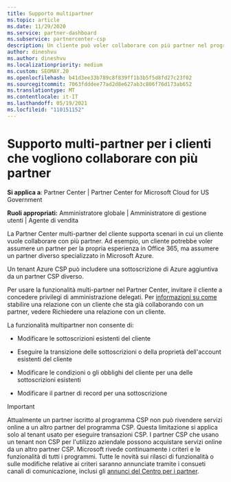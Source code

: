 ```yaml
---
title: Supporto multipartner
ms.topic: article
ms.date: 11/29/2020
ms.service: partner-dashboard
ms.subservice: partnercenter-csp
description: Un cliente può voler collaborare con più partner nel programma Cloud Solution Provider specializzato in servizi diversi.
author: dineshvu
ms.author: dineshvu
ms.localizationpriority: medium
ms.custom: SEOMAY.20
ms.openlocfilehash: b41d3ee33b789c8f839ff1b3b5f5d8fd27c23f02
ms.sourcegitcommit: 7063fdddee77ad2d8e627ab3c806f76d173ab652
ms.translationtype: MT
ms.contentlocale: it-IT
ms.lasthandoff: 05/19/2021
ms.locfileid: "110151152"
---
```

# <a name="multi-partner-support-for-customers-who-want-to-work-with-more-than-one-partner"></a>Supporto multi-partner per i clienti che vogliono collaborare con più partner

**Si applica a**: Partner Center | Partner Center for Microsoft Cloud for US Government

**Ruoli appropriati:** Amministratore globale | Amministratore di gestione utenti | Agente di vendita

La Partner Center multi-partner del cliente supporta scenari in cui un cliente vuole collaborare con più partner. Ad esempio, un cliente potrebbe voler assumere un partner per la propria esperienza in Office 365, ma assumere un partner diverso specializzato in Microsoft Azure.

Un tenant Azure CSP può includere una sottoscrizione di Azure aggiuntiva da un partner CSP diverso.

Per usare la funzionalità multi-partner nel Partner Center, invitare il cliente a concedere privilegi di amministrazione delegati. Per [informazioni su come](request-a-relationship-with-a-customer.md) stabilire una relazione con un cliente che sta già collaborando con un partner, vedere Richiedere una relazione con un cliente.

La funzionalità multipartner non consente di:

- Modificare le sottoscrizioni esistenti del cliente

- Eseguire la transizione delle sottoscrizioni o della proprietà dell'account esistenti del cliente

- Modificare le condizioni o gli obblighi del cliente per una delle sottoscrizioni esistenti

- Modificare il partner di record per una sottoscrizione

> [!IMPORTANT]  
> Attualmente un partner iscritto al programma CSP non può rivendere servizi online a un altro partner del programma CSP. Questa limitazione si applica solo al tenant usato per eseguire transazioni CSP. I partner CSP che usano un tenant non CSP per l'utilizzo aziendale possono acquistare servizi online da un altro partner CSP. Microsoft rivede continuamente i criteri e le funzionalità di tutti i programmi. Tutte le novità sui rilasci di funzionalità o sulle modifiche relative ai criteri saranno annunciate tramite i consueti canali di comunicazione, inclusi gli [annunci del Centro per i partner](announcements/index.md).
